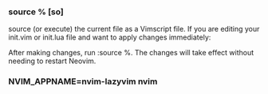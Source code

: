 ### source %    [so]
source (or execute) the current file as a Vimscript file.
If you are editing your init.vim or init.lua file and want to apply changes immediately:

After making changes, run :source %.
The changes will take effect without needing to restart Neovim.

### NVIM_APPNAME=nvim-lazyvim nvim
